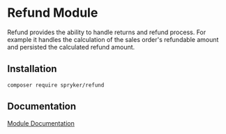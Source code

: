 # Refund Module

Refund provides the ability to handle returns and refund process. For example it handles the calculation of the sales order's refundable amount and persisted the calculated refund amount.

## Installation

```
composer require spryker/refund
```

## Documentation

[Module Documentation](http://academy.spryker.com/developing_with_spryker/module_guide/checkout_process/refund/refund.html)
